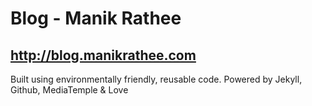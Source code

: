 Blog - Manik Rathee
======

http://blog.manikrathee.com
----
Built using environmentally friendly, reusable code. Powered by Jekyll, Github, MediaTemple & Love

